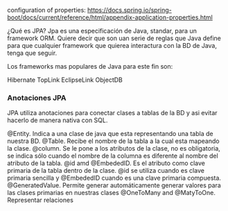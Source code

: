 configuration of properties:
https://docs.spring.io/spring-boot/docs/current/reference/html/appendix-application-properties.html



¿Qué es JPA?
Jpa es una especificación de Java, standar, para un framework ORM. Quiere decir que son uan serie de reglas que Java define para que cualquier framework que quierea interactura con la BD de Java, tenga que seguir.

Los frameworks mas populares de Java para este fin son:

Hibernate
TopLink
EclipseLink
ObjectDB
<h3>Anotaciones JPA</h3>
JPA utiliza anotaciones para conectar clases a tablas de la BD y asi evitar hacerlo de manera nativa con SQL.

@Entity. Indica a una clase de java que esta representando una tabla de nuestra BD.
@Table. Recibe el nombre de la tabla a la cual esta mapeando la clase.
@column. Se le pone a los atributos de la clase, no es obligatoria, se indica sólo cuando el nombre de la columna es diferente al nombre del atributo de la tabla.
@id amd @EmbededID. Es el atributo como clave primaria de la tabla dentro de la clase. @id se utiliza cuando es clave primaria sencilla y @EmbededID cuando es una clave primaria compuesta.
@GeneratedValue. Permite generar automáticamente generar valores para las clases primarias en nuestras clases
@OneToMany and @MatyToOne. Representar relaciones